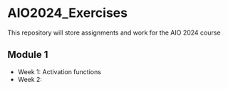 # AIO2024_Exercises

This repository will store assignments and work for the AIO 2024 course

## Module 1
- Week 1: Activation functions
- Week 2: 